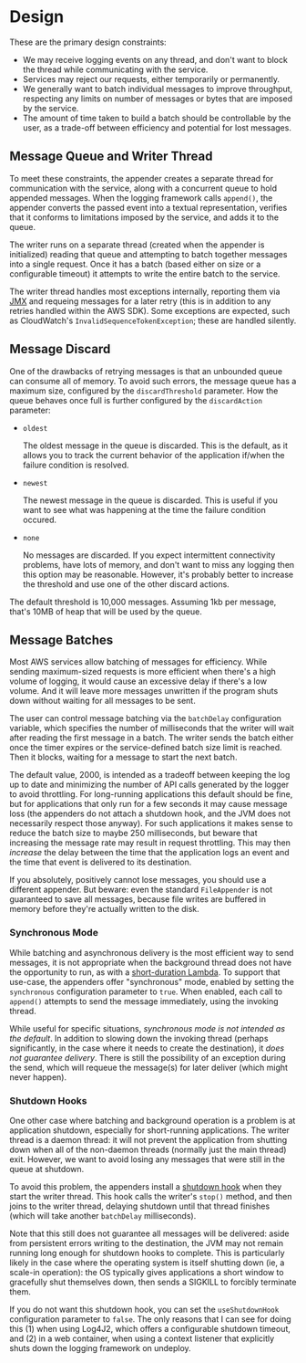 # Design

These are the primary design constraints:

* We may receive logging events on any thread, and don't want to block the thread while communicating
  with the service.
* Services may reject our requests, either temporarily or permanently.
* We generally want to batch individual messages to improve throughput, respecting any limits on
  number of messages or bytes that are imposed by the service.
* The amount of time taken to build a batch should be controllable by the user, as a trade-off
  between efficiency and potential for lost messages.


## Message Queue and Writer Thread

To meet these constraints, the appender creates a separate thread for communication with the service,
along with a concurrent queue to hold appended messages. When the logging framework calls `append()`,
the appender converts the passed event into a textual representation, verifies that it conforms to
limitations imposed by the service, and adds it to the queue.

The writer runs on a separate thread (created when the appender is initialized) reading that queue
and attempting to batch together messages into a single request. Once it has a batch (based either
on size or a configurable timeout) it attempts to write the entire batch to the service.

The writer thread handles most exceptions internally, reporting them via [JMX](jmx.md) and requeing
messages for a later retry (this is in addition to any retries handled within the AWS SDK). Some
exceptions are expected, such as CloudWatch's `InvalidSequenceTokenException`; these are handled
silently.


## Message Discard

One of the drawbacks of retrying messages is that an unbounded queue can consume all of memory.
To avoid such errors, the message queue has a maximum size, configured by the `discardThreshold`
parameter. How the queue behaves once full is further configured by the `discardAction` parameter:

* `oldest`

  The oldest message in the queue is discarded. This is the default, as it allows you to
  track the current behavior of the application if/when the failure condition is resolved.

* `newest`

  The newest message in the queue is discarded. This is useful if you want to see what
  was happening at the time the failure condition occured.

* `none`

  No messages are discarded. If you expect intermittent connectivity problems, have lots of
  memory, and don't want to miss any logging then this option may be reasonable. However, it's
  probably better to increase the threshold and use one of the other discard actions.

The default threshold is 10,000 messages. Assuming 1kb per message, that's 10MB of heap that will be
used by the queue. 


## Message Batches

Most AWS services allow batching of messages for efficiency. While sending maximum-sized requests is
more efficient when there's a high volume of logging, it would cause an excessive delay if there's a
low volume. And it will leave more messages unwritten if the program shuts down without waiting for
all messages to be sent.

The user can control message batching via the `batchDelay` configuration variable, which specifies
the number of milliseconds that the writer will wait after reading the first message in a batch.
The writer sends the batch either once the timer expires or the service-defined batch size limit is
reached. Then it blocks, waiting for a message to start the next batch.

The default value, 2000, is intended as a tradeoff between keeping the log up to date and minimizing
the number of API calls generated by the logger to avoid throttling. For long-running applications
this default should be fine, but for applications that only run for a few seconds it may cause message
loss (the appenders do not attach a shutdown hook, and the JVM does not necessarily respect those anyway).
For such applications it makes sense to reduce the batch size to maybe 250 milliseconds, but beware that
increasing the message rate may result in request throttling. This may then _increase_ the delay between
the time that the application logs an event and the time that event is delivered to its destination.

If you absolutely, positively cannot lose messages, you should use a different appender. But beware:
even the standard `FileAppender` is not guaranteed to save all messages, because file writes are
buffered in memory before they're actually written to the disk.


### Synchronous Mode

While batching and asynchronous delivery is the most efficient way to send messages, it is not
appropriate when the background thread does not have the opportunity to run, as with a [short-duration
Lambda](http://blog.kdgregory.com/2019/01/multi-threaded-programming-with-aws.html). To support that
use-case, the appenders offer "synchronous" mode, enabled by setting the `synchronous` configuration
parameter to `true`. When enabled, each call to `append()` attempts to send the message immediately,
using the invoking thread.

While useful for specific situations, _synchronous mode is not intended as the default_. In addition
to slowing down the invoking thread (perhaps significantly, in the case where it needs to create the
destination), it _does not guarantee delivery_. There is still the possibility of an exception during
the send, which will requeue the message(s) for later deliver (which might never happen).


### Shutdown Hooks

One other case where batching and background operation is a problem is at application shutdown,
especially for short-running applications. The writer thread is a daemon thread: it will not
prevent the application from shutting down when all of the non-daemon threads (normally just
the main thread) exit. However, we want to avoid losing any messages that were still in the
queue at shutdown.

To avoid this problem, the appenders install a [shutdown hook](https://docs.oracle.com/javase/8/docs/api/java/lang/Runtime.html#addShutdownHook-java.lang.Thread-)
when they start the writer thread. This hook calls the writer's `stop()` method, and then
joins to the writer thread, delaying shutdown until that thread finishes (which will take
another `batchDelay` milliseconds).

Note that this still does not guarantee all messages will be delivered: aside from persistent
errors writing to the destination, the JVM may not remain running long enough for shutdown
hooks to complete. This is particularly likely in the case where the operating system is itself
shutting down (ie, a scale-in operation): the OS typically gives applications a short window
to gracefully shut themselves down, then sends a SIGKILL to forcibly terminate them.

If you do not want this shutdown hook, you can set the `useShutdownHook` configuration parameter
to `false`. The only reasons that I can see for doing this (1) when using Log4J2, which offers a
configurable shutdown timeout, and (2) in a web container, when using a context listener that
explicitly shuts down the logging framework on undeploy.
